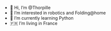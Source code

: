- 👋 Hi, I’m @Thorpille
- 👀 I’m interested in robotics and Folding@home
- 🌱 I’m currently learning Python
- 🇫🇷 I’m living in France

<!---
- 💞️ I’m looking to collaborate on *not for the moment*
- 📫 How to reach me ...

Thorpille/Thorpille is a ✨ special ✨ repository because its `README.md` (this file) appears on your GitHub profile.
You can click the Preview link to take a look at your changes.
--->
